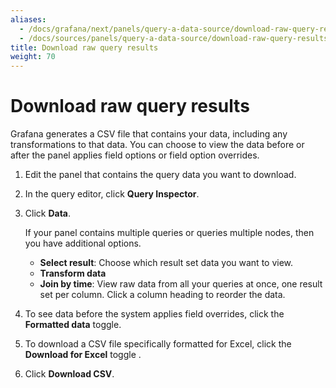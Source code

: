 ```yaml
---
aliases:
  - /docs/grafana/next/panels/query-a-data-source/download-raw-query-results/
  - /docs/sources/panels/query-a-data-source/download-raw-query-results/
title: Download raw query results
weight: 70
---
```


# Download raw query results

Grafana generates a CSV file that contains your data, including any transformations to that data. You can choose to view the data before or after the panel applies field options or field option overrides.

1. Edit the panel that contains the query data you want to download.
1. In the query editor, click **Query Inspector**.
1. Click **Data**.

   If your panel contains multiple queries or queries multiple nodes, then you have additional options.

   - **Select result**: Choose which result set data you want to view.
   - **Transform data**
   - **Join by time**: View raw data from all your queries at once, one result set per column. Click a column heading to reorder the data.

1. To see data before the system applies field overrides, click the **Formatted data** toggle.
1. To download a CSV file specifically formatted for Excel, click the **Download for Excel** toggle .
1. Click **Download CSV**.
